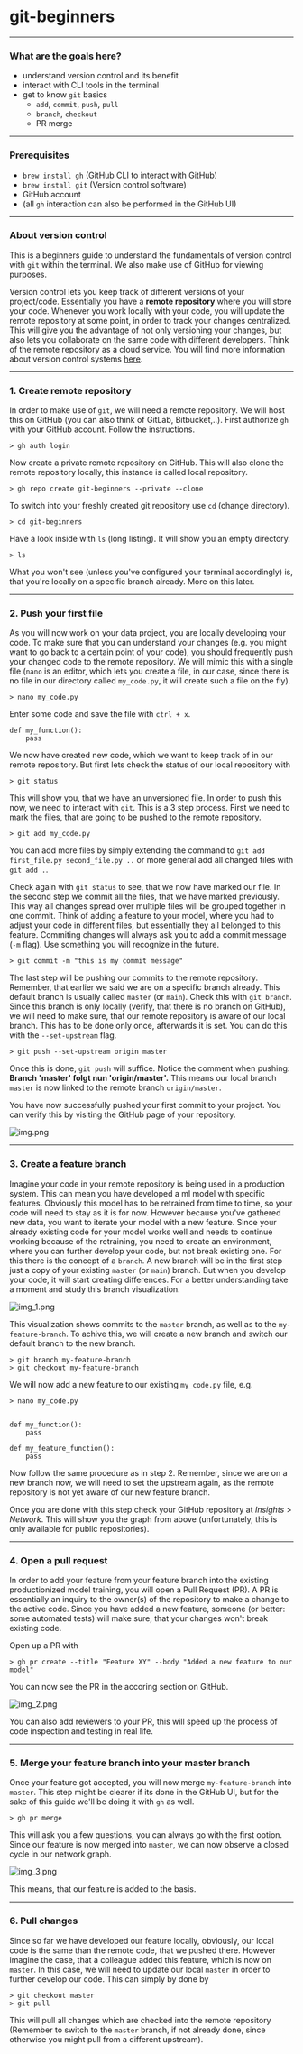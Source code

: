 # git-beginners

---
### What are the goals here?
* understand version control and its benefit
* interact with CLI tools in the terminal
* get to know `git` basics
  * `add`, `commit`, `push`, `pull`
  * `branch`, `checkout`
  * PR merge

---
### Prerequisites
* `brew install gh` (GitHub CLI to interact with GitHub)
* `brew install git` (Version control software)
* GitHub account
* (all `gh` interaction can also be performed in the GitHub UI)

---
### About version control
This is a beginners guide to understand the fundamentals of version 
control with `git` within the terminal. We also make use of GitHub for viewing purposes.

Version control lets you keep track of different versions of your project/code.
Essentially you have a **remote repository** where you will store your
code. Whenever you work locally with your code, you will update the 
remote repository at some point, in order to track your changes centralized.
This will give you the advantage of not only versioning your changes, but 
also lets you collaborate on the same code with different developers.
Think of the remote repository as a cloud service. You will find more 
information about version control systems [here](https://git-scm.com/book/en/v2/Getting-Started-About-Version-Control).

---
### 1. Create remote repository

In order to make use of `git`, we will need a remote repository. We will
host this on GitHub (you can also think of GitLab, Bitbucket,..). First
authorize `gh` with your GitHub account. Follow the instructions.

```
> gh auth login
```

Now create a private remote repository on GitHub. This will also clone 
the remote repository locally, this instance is called local repository. 

```
> gh repo create git-beginners --private --clone
```

To switch into your freshly created git repository use `cd` (change directory).

```
> cd git-beginners
```

Have a look inside with `ls` (long listing). It will show you an empty 
directory.

```
> ls

```

What you won't see (unless you've configured your terminal accordingly) is,
that you're locally on a specific branch already. More on this later.

---
### 2. Push your first file

As you will now work on your data project, you are locally developing 
your code. To make sure that you can understand your changes (e.g. you
might want to go back to a certain point of your code), you should 
frequently push your changed code to the remote repository. We will 
mimic this with a single file (`nano` is an editor, which lets you create
a file, in our case, since there is no file in our directory called 
`my_code.py`, it will create such a file on the fly).

```
> nano my_code.py

```
Enter some code and save the file with `ctrl + x`.

```
def my_function():
    pass
```

We now have created new code, which we want to keep track of in our 
remote repository. But first lets check the status of our local 
repository with

```
> git status
```

This will show you, that we have an unversioned file. In order to 
push this now, we need to interact with `git`.
This is a 3 step process. First we need to mark the files, that are 
going to be pushed to the remote repository.

```
> git add my_code.py
```

You can add more files by simply extending the command to 
`git add first_file.py second_file.py ..` or more general add all changed
files with `git add .`.

Check again with `git status` to see, that we now have marked our file.
In the second step we commit all the files, that we have marked 
previously. This way all changes spread over multiple files will be 
grouped together in one commit. Think of adding a feature to your model,
where you had to adjust your code in different files, but essentially
they all belonged to this feature. Commiting changes will always ask you
to add a commit message (`-m` flag). Use something you will recognize in the future.

```
> git commit -m "this is my commit message"
```

The last step will be pushing our commits to the remote repository. 
Remember, that earlier we said we are on a specific branch already. 
This default branch is usually called `master` (or `main`). Check this 
with `git branch`. Since this branch is only locally (verify, that there 
is no branch on GitHub), we will need to make sure, that our remote
repository is aware of our local branch. This has to be done only once,
afterwards it is set. You can do this with the `--set-upstream` flag.

```
> git push --set-upstream origin master
```

Once this is done, `git push` will suffice. Notice the comment when pushing:
**Branch 'master' folgt nun 'origin/master'.** This means our local branch
`master` is now linked to the remote branch `origin/master`.

You have now successfully pushed your first commit to your project. 
You can verify this by visiting the GitHub page of your repository.

![img.png](img.png)

---
### 3. Create a feature branch

Imagine your code in your remote repository is being used in a production
system. This can mean you have developed a ml model with specific features. 
Obviously this model has to be retrained from time to time, so your code
will need to stay as it is for now. However because you've gathered new data,
you want to iterate your model with a new feature. Since your already 
existing code for your model works well and needs to continue working 
because of the retraining, you need to create an environment, where you 
can further develop your code, but not break existing one. For this there 
is the concept of a `branch`. A new branch will be in the first step just
a copy of your existing `master` (or `main`) branch. But when you develop
your code, it will start creating differences. For a better understanding
take a moment and study this branch visualization.

![img_1.png](img_1.png)

This visualization shows commits to the `master` branch, as well as to
the `my-feature-branch`. To achive this, we will create a new branch and
switch our default branch to the new branch.

```
> git branch my-feature-branch
> git checkout my-feature-branch
```

We will now add a new feature to our existing `my_code.py` file, e.g.

```
> nano my_code.py


def my_function():
	pass

def my_feature_function():
	pass
```

Now follow the same procedure as in step 2. Remember, since we are on a 
new branch now, we will need to set the upstream again, as the remote
repository is not yet aware of our new feature branch. 

Once you are done with this step check your GitHub repository at 
_Insights_ > _Network_. This will show you the graph from above
(unfortunately, this is only available for public repositories).

---
### 4. Open a pull request

In order to add your feature from your feature branch into the existing
productionized model training, you will open a Pull Request (PR). A PR is
essentially an inquiry to the owner(s) of the repository to make a change
to the active code. Since you have added a new feature, someone (or better:
some automated tests) will make sure, that your changes won't break existing
code. 

Open up a PR with

```
> gh pr create --title "Feature XY" --body "Added a new feature to our model"
```

You can now see the PR in the accoring section on GitHub.

![img_2.png](img_2.png)

You can also add reviewers to your PR, this will speed up the process of 
code inspection and testing in real life.

---
### 5. Merge your feature branch into your master branch

Once your feature got accepted, you will now merge `my-feature-branch`
into `master`. This step might be clearer if its done in the GitHub UI,
but for the sake of this guide we'll be doing it with `gh` as well.

```
> gh pr merge
```

This will ask you a few questions, you can always go with the first option.
Since our feature is now merged into `master`, we can now observe a closed
cycle in our network graph.

![img_3.png](img_3.png)

This means, that our feature is added to the basis.

---
### 6. Pull changes

Since so far we have developed our feature locally, obviously, our local code
is the same than the remote code, that we pushed there. However imagine
the case, that a colleague added this feature, which is now on `master`.
In this case, we will need to update our local `master` in order to 
further develop our code. This can simply by done by

```
> git checkout master
> git pull
```

This will pull all changes which are checked into the remote repository
(Remember to switch to the `master` branch, if not already done, since 
otherwise you might pull from a different upstream).


